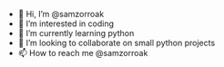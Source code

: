 - 👋 Hi, I’m @samzorroak
- 👀 I’m interested in coding
- 🌱 I’m currently learning python
- 💞️ I’m looking to collaborate on small python projects
- 📫 How to reach me @samzorroak

<!---
samzorroak/samzorroak is a ✨ special ✨ repository because its `README.md` (this file) appears on your GitHub profile.
You can click the Preview link to take a look at your changes.
--->
